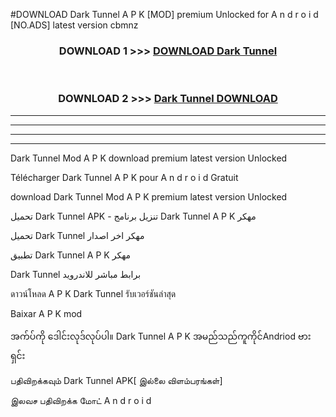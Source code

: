 #DOWNLOAD Dark Tunnel  A P K [MOD] premium Unlocked for A n d r o i d [NO.ADS] latest version cbmnz



<div align="center">

<h3>DOWNLOAD 1 >>> <a href="https://teeasianyam.web.app?sq=Dark Tunnel ">DOWNLOAD Dark Tunnel  </a></h3><br>

<h3>DOWNLOAD 2 >>> <a href="https://teeasianyam.web.app?sq=Dark Tunnel  ">Dark Tunnel   DOWNLOAD </a></h3>

</div>


----------------------------------------------------------

----------------------------------------------------------

----------------------------------------------------------

----------------------------------------------------------


Dark Tunnel   Mod A P K download premium latest version Unlocked

Télécharger Dark Tunnel   A P K pour A n d r o i d Gratuit

download Dark Tunnel   Mod A P K premium latest version Unlocked

تحميل Dark Tunnel   APK - تنزيل برنامج Dark Tunnel   A P K مهكر

تحميل Dark Tunnel   مهكر اخر اصدار

تطبيق Dark Tunnel   A P K مهكر

Dark Tunnel   برابط مباشر للاندرويد

ดาวน์โหลด A P K Dark Tunnel   รับเวอร์ชันล่าสุด

Baixar A P K mod

အက်ပ်ကို ဒေါင်းလုဒ်လုပ်ပါ။ Dark Tunnel   A P K အမည်သည်ကူကိုင်Andriod ဗားရှင်း

பதிவிறக்கவும் Dark Tunnel   APK[ இல்லை விளம்பரங்கள்] 
 
இலவச பதிவிறக்க மோட் A n d r o i d



